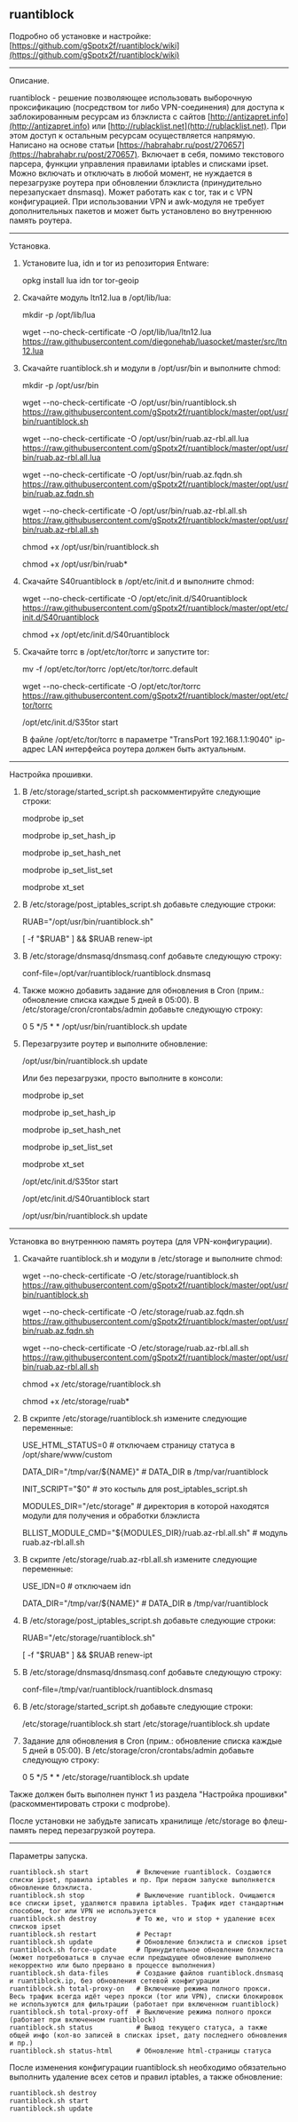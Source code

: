 ## ruantiblock




Подробно об установке и настройке: [https://github.com/gSpotx2f/ruantiblock/wiki](https://github.com/gSpotx2f/ruantiblock/wiki)

___________________


Описание.


ruantiblock - решение позволяющее использовать выборочную проксификацию (посредством tor либо VPN-соединения) для доступа к заблокированным ресурсам из блэклиста с сайтов [http://antizapret.info](http://antizapret.info) или [http://rublacklist.net](http://rublacklist.net). При этом доступ к остальным ресурсам осуществляется напрямую. Написано на основе статьи [https://habrahabr.ru/post/270657](https://habrahabr.ru/post/270657). Включает в себя, помимо текстового парсера, функции управления правилами iptables и списками ipset. Можно включать и отключать в любой момент, не нуждается в перезагрузке роутера при обновлении блэклиста (принудительно перезапускает dnsmasq). Может работать как с tor, так и с VPN конфигурацией. При использовании VPN и awk-модуля не требует дополнительных пакетов и может быть установлено во внутреннюю память роутера.

___________________


Установка.


1. Установите lua, idn и tor из репозитория Entware:

    opkg install lua idn tor tor-geoip


2. Скачайте модуль ltn12.lua в /opt/lib/lua:

    mkdir -p /opt/lib/lua

    wget --no-check-certificate -O /opt/lib/lua/ltn12.lua https://raw.githubusercontent.com/diegonehab/luasocket/master/src/ltn12.lua


3. Скачайте ruantiblock.sh и модули в /opt/usr/bin и выполните chmod:

    mkdir -p /opt/usr/bin

    wget --no-check-certificate -O /opt/usr/bin/ruantiblock.sh https://raw.githubusercontent.com/gSpotx2f/ruantiblock/master/opt/usr/bin/ruantiblock.sh

    wget --no-check-certificate -O /opt/usr/bin/ruab.az-rbl.all.lua https://raw.githubusercontent.com/gSpotx2f/ruantiblock/master/opt/usr/bin/ruab.az-rbl.all.lua

    wget --no-check-certificate -O /opt/usr/bin/ruab.az.fqdn.sh https://raw.githubusercontent.com/gSpotx2f/ruantiblock/master/opt/usr/bin/ruab.az.fqdn.sh

    wget --no-check-certificate -O /opt/usr/bin/ruab.az-rbl.all.sh https://raw.githubusercontent.com/gSpotx2f/ruantiblock/master/opt/usr/bin/ruab.az-rbl.all.sh

    chmod +x /opt/usr/bin/ruantiblock.sh

    chmod +x /opt/usr/bin/ruab*


4. Скачайте S40ruantiblock в /opt/etc/init.d и выполните chmod:

    wget --no-check-certificate -O /opt/etc/init.d/S40ruantiblock https://raw.githubusercontent.com/gSpotx2f/ruantiblock/master/opt/etc/init.d/S40ruantiblock

    chmod +x /opt/etc/init.d/S40ruantiblock


5. Скачайте torrc в /opt/etc/tor/torrc и запустите tor:

    mv -f /opt/etc/tor/torrc /opt/etc/tor/torrc.default

    wget --no-check-certificate -O /opt/etc/tor/torrc https://raw.githubusercontent.com/gSpotx2f/ruantiblock/master/opt/etc/tor/torrc

    /opt/etc/init.d/S35tor start

   В файле /opt/etc/tor/torrc в параметре "TransPort 192.168.1.1:9040" ip-адрес LAN интерфейса роутера должен быть актуальным.

___________________


Настройка прошивки.


1. В /etc/storage/started_script.sh раскомментируйте следующие строки:

    modprobe ip_set

    modprobe ip_set_hash_ip

    modprobe ip_set_hash_net

    modprobe ip_set_list_set

    modprobe xt_set


2. В /etc/storage/post_iptables_script.sh добавьте следующие строки:

    RUAB="/opt/usr/bin/ruantiblock.sh"

    [ -f "$RUAB" ] && $RUAB renew-ipt


3. В /etc/storage/dnsmasq/dnsmasq.conf добавьте следующую строку:

    conf-file=/opt/var/ruantiblock/ruantiblock.dnsmasq


4. Также можно добавить задание для обновления в Cron (прим.: обновление списка каждые 5 дней в 05:00). В /etc/storage/cron/crontabs/admin добавьте следующую строку:

    0 5 */5 * * /opt/usr/bin/ruantiblock.sh update


5. Перезагрузите роутер и выполните обновление:

    /opt/usr/bin/ruantiblock.sh update

   Или без перезагрузки, просто выполните в консоли:

    modprobe ip_set

    modprobe ip_set_hash_ip

    modprobe ip_set_hash_net

    modprobe ip_set_list_set

    modprobe xt_set

    /opt/etc/init.d/S35tor start

    /opt/etc/init.d/S40ruantiblock start

    /opt/usr/bin/ruantiblock.sh update

___________________


Установка во внутреннюю память роутера (для VPN-конфигурации).


1. Скачайте ruantiblock.sh и модули в /etc/storage и выполните chmod:

    wget --no-check-certificate -O /etc/storage/ruantiblock.sh https://raw.githubusercontent.com/gSpotx2f/ruantiblock/master/opt/usr/bin/ruantiblock.sh

    wget --no-check-certificate -O /etc/storage/ruab.az.fqdn.sh https://raw.githubusercontent.com/gSpotx2f/ruantiblock/master/opt/usr/bin/ruab.az.fqdn.sh

    wget --no-check-certificate -O /etc/storage/ruab.az-rbl.all.sh https://raw.githubusercontent.com/gSpotx2f/ruantiblock/master/opt/usr/bin/ruab.az-rbl.all.sh

    chmod +x /etc/storage/ruantiblock.sh

    chmod +x /etc/storage/ruab*


2. В скрипте /etc/storage/ruantiblock.sh измените следующие переменные:

    USE_HTML_STATUS=0                                       # отключаем страницу статуса в /opt/share/www/custom

    DATA_DIR="/tmp/var/${NAME}"                             # DATA_DIR в /tmp/var/ruantiblock

    INIT_SCRIPT="$0"                                        # это костыль для post_iptables_script.sh

    MODULES_DIR="/etc/storage"                              # директория в которой находятся модули для получения и обработки блэклиста

    BLLIST_MODULE_CMD="${MODULES_DIR}/ruab.az-rbl.all.sh"   # модуль ruab.az-rbl.all.sh


3. В скрипте /etc/storage/ruab.az-rbl.all.sh измените следующие переменные:

    USE_IDN=0                   # отключаем idn

    DATA_DIR="/tmp/var/${NAME}" # DATA_DIR в /tmp/var/ruantiblock


4. В /etc/storage/post_iptables_script.sh добавьте следующие строки:

    RUAB="/etc/storage/ruantiblock.sh"

    [ -f "$RUAB" ] && $RUAB renew-ipt


5. В /etc/storage/dnsmasq/dnsmasq.conf добавьте следующую строку:

    conf-file=/tmp/var/ruantiblock/ruantiblock.dnsmasq


6. В /etc/storage/started_script.sh добавьте следующие строки:

    /etc/storage/ruantiblock.sh start
    /etc/storage/ruantiblock.sh update


7. Задание для обновления в Cron (прим.: обновление списка каждые 5 дней в 05:00). В /etc/storage/cron/crontabs/admin добавьте следующую строку:

    0 5 */5 * * /etc/storage/ruantiblock.sh update


Также должен быть выполнен пункт 1 из раздела "Настройка прошивки" (раскомментировать строки с modprobe).

После установки не забудьте записать хранилище /etc/storage во флеш-память перед перезагрузкой роутера.

___________________


Параметры запуска.


    ruantiblock.sh start            # Включение ruantiblock. Создаются списки ipset, правила iptables и пр. При первом запуске выполняется обновление блэклиста.
    ruantiblock.sh stop             # Выключение ruantiblock. Очищаются все списки ipset, удаляются правила iptables. Трафик идет стандартным способом, tor или VPN не используется
    ruantiblock.sh destroy          # То же, что и stop + удаление всех списков ipset
    ruantiblock.sh restart          # Рестарт
    ruantiblock.sh update           # Обновление блэклиста и списков ipset
    ruantiblock.sh force-update     # Принудительное обновление блэклиста (может потребоваться в случае если предыдущее обновление выполнено некорректно или было прервано в процессе выполнения)
    ruantiblock.sh data-files       # Создание файлов ruantiblock.dnsmasq и ruantiblock.ip, без обновления сетевой конфигурации
    ruantiblock.sh total-proxy-on   # Включение режима полного прокси. Весь трафик всегда идёт через прокси (tor или VPN), списки блокировок не используются для фильтрации (работает при включенном ruantiblock)
    ruantiblock.sh total-proxy-off  # Выключение режима полного прокси (работает при включенном ruantiblock)
    ruantiblock.sh status           # Вывод текущего статуса, а также общей инфо (кол-во записей в списках ipset, дату последнего обновления и пр.)
    ruantiblock.sh status-html      # Обновление html-страницы статуса


После изменения конфигурации ruantiblock.sh необходимо обязательно выполнить удаление всех сетов и правил iptables, а также обновление:

    ruantiblock.sh destroy
    ruantiblock.sh start
    ruantiblock.sh update
